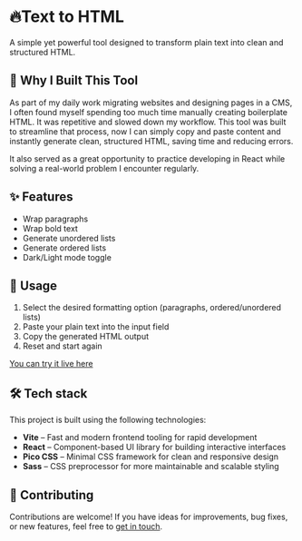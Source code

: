 # 🔥Text to HTML

A simple yet powerful tool designed to transform plain text into clean and structured HTML.

## 🧰 Why I Built This Tool

As part of my daily work migrating websites and designing pages in a CMS, I often found myself spending too much time manually creating boilerplate HTML. It was repetitive and slowed down my workflow. This tool was built to streamline that process, now I can simply copy and paste content and instantly generate clean, structured HTML, saving time and reducing errors.

It also served as a great opportunity to practice developing in React while solving a real-world problem I encounter regularly.

## ✨ Features

-   Wrap paragraphs
-   Wrap bold text
-   Generate unordered lists
-   Generate ordered lists
-   Dark/Light mode toggle

## 🚀 Usage

1. Select the desired formatting option (paragraphs, ordered/unordered lists)
2. Paste your plain text into the input field
3. Copy the generated HTML output
4. Reset and start again

[You can try it live here](https://darryndotdev.github.io/text-to-html/)

## 🛠 Tech stack

This project is built using the following technologies:

-   **Vite** – Fast and modern frontend tooling for rapid development
-   **React** – Component-based UI library for building interactive interfaces
-   **Pico CSS** – Minimal CSS framework for clean and responsive design
-   **Sass** – CSS preprocessor for more maintainable and scalable styling

## 🤝 Contributing

Contributions are welcome! If you have ideas for improvements, bug fixes, or new features, feel free to [get in touch](https://darryn.dev/contact).
